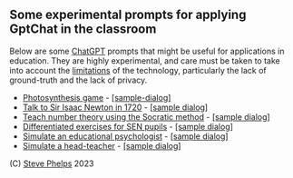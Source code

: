 
## Some experimental prompts for applying GptChat in the classroom 

Below are some [ChatGPT](https://chat.openai.com/) prompts that might be useful for applications in education.  They are highly experimental, and care must be taken to take into account the [limitations](https://www.listendata.com/2022/12/limitations-of-ChatGPT.html) of the technology, particularly the lack of ground-truth and the lack of privacy.

- [Photosynthesis game](photosynthesis-simulator/prompt.md) - [[sample-dialog]](photosynthesis-simulator/dialog.md)
- [Talk to Sir Isaac Newton in 1720](isaac-newton/prompt.md) - [[sample dialog]](isaac-newton/dialog.md)
- [Teach number theory using the Socratic method](socratic-number-theory/prompt.md) - [[sample dialog]](socratic-number-theory/dialog.md)
- [Differentiated exercises for SEN pupils](autism-maths/prompt.md) - [[sample dialog]](autism-maths/dialog.md)
- [Simulate an educational psychologist](ed-psych/prompt.md) - [[sample dialog]](ed-psych/dialog.md)
- [Simulate a head-teacher](head-teacher/prompt.md) - [[sample dialog]](head-teacher/dialog.md)

(C) [Steve Phelps](https://sphelps.net) 2023
